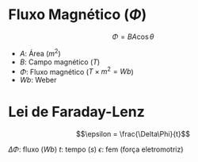 # Fluxo Magnético ($\Phi$)

$$\Phi = BA\cos\theta$$

- $A$: Área ($m^{2}$)
- $B$: Campo magnético ($T$)
- $\Phi$: Fluxo magnético ($T \times m^{2} = Wb$)
- $Wb$: Weber

# Lei de Faraday-Lenz

$$\epsilon = \frac{\Delta\Phi}{t}$$

$\Delta\Phi$: fluxo ($Wb$)
$t$: tempo ($s$)
$\epsilon$: fem (força eletromotriz)